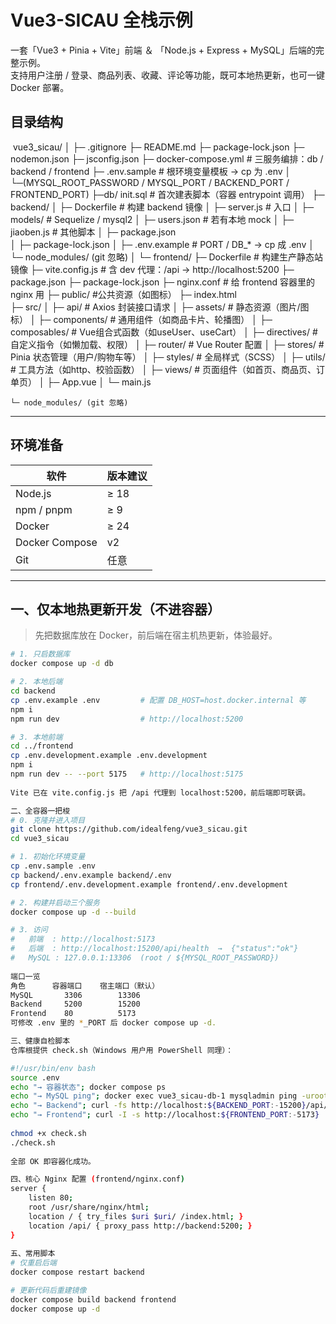 # Vue3-SICAU 全栈示例

一套「Vue3 + Pinia + Vite」前端 ＆ 「Node.js + Express + MySQL」后端的完整示例。  
支持用户注册 / 登录、商品列表、收藏、评论等功能，既可本地热更新，也可一键 Docker 部署。

## 目录结构
​
vue3_sicau/
│
├─ .gitignore
├─ README.md
├─ package-lock.json
├─ nodemon.json
├─ jsconfig.json
├─ docker-compose.yml          # 三服务编排：db / backend / frontend
├─ .env.sample                 # 根环境变量模板 → cp 为 .env
│   └─(MYSQL_ROOT_PASSWORD / MYSQL_PORT / BACKEND_PORT / FRONTEND_PORT)
├─db/ init.sql                # 首次建表脚本（容器 entrypoint 调用）
├─ backend/
│   ├─ Dockerfile               # 构建 backend 镜像
│   ├─ server.js                 # 入口
│   ├─ models/                 # Sequelize / mysql2
│   ├─ users.json                # 若有本地 mock
│   ├─ jiaoben.js                # 其他脚本
│   ├─ package.json            
│   ├─ package-lock.json
│   ├─ .env.example             # PORT / DB_* → cp 成 .env
│   └─ node_modules/ (git 忽略)
│
└─ frontend/
    ├─ Dockerfile                 # 构建生产静态站镜像
    ├─ vite.config.js          	  # 含 dev 代理：/api → http://localhost:5200
    ├─ package.json
├─ package-lock.json
├─ nginx.conf                # 给 frontend 容器里的 nginx 用
├─ public/					  #公共资源（如图标）
├─ index.html               
    ├─ src/
    │   ├─ api/				  # Axios 封装接口请求
    │   ├─ assets/				  # 静态资源（图片/图标）
    │   ├─ components/		  # 通用组件（如商品卡片、轮播图）
    │   ├─ composables/		  # Vue组合式函数（如useUser、useCart）
    │   ├─ directives/			  # 自定义指令（如懒加载、权限）
    │   ├─ router/				  # Vue Router 配置
    │   ├─ stores/				  # Pinia 状态管理（用户/购物车等）
    │   ├─ styles/				  # 全局样式（SCSS）
    │   ├─ utils/				  # 工具方法（如http、校验函数）
    │   ├─ views/				  # 页面组件（如首页、商品页、订单页）
    │   ├─ App.vue
    │   └─ main.js
  
    └─ node_modules/ (git 忽略)



---

## 环境准备

| 软件           | 版本建议 |
| -------------- | -------- |
| Node.js        | ≥ 18     |
| npm / pnpm     | ≥ 9      |
| Docker         | ≥ 24     |
| Docker Compose | v2       |
| Git            | 任意     |

---

## 一、仅本地热更新开发（不进容器）

> 先把数据库放在 Docker，前后端在宿主机热更新，体验最好。

```bash
# 1. 只启数据库
docker compose up -d db

# 2. 本地后端
cd backend
cp .env.example .env         # 配置 DB_HOST=host.docker.internal 等
npm i
npm run dev                  # http://localhost:5200

# 3. 本地前端
cd ../frontend
cp .env.development.example .env.development
npm i
npm run dev -- --port 5175   # http://localhost:5175
​
Vite 已在 vite.config.js 把 /api 代理到 localhost:5200，前后端即可联调。

二、全容器一把梭
# 0. 克隆并进入项目
git clone https://github.com/idealfeng/vue3_sicau.git
cd vue3_sicau

# 1. 初始化环境变量
cp .env.sample .env
cp backend/.env.example backend/.env
cp frontend/.env.development.example frontend/.env.development

# 2. 构建并启动三个服务
docker compose up -d --build

# 3. 访问
#   前端  : http://localhost:5173
#   后端  : http://localhost:15200/api/health  →  {"status":"ok"}
#   MySQL : 127.0.0.1:13306  (root / ${MYSQL_ROOT_PASSWORD})
​
端口一览
角色	    容器端口	宿主端口（默认）
MySQL	    3306	    13306
Backend	    5200	    15200
Frontend	80	        5173
可修改 .env 里的 *_PORT 后 docker compose up -d.

三、健康自检脚本
仓库根提供 check.sh（Windows 用户用 PowerShell 同理）：

#!/usr/bin/env bash
source .env
echo "→ 容器状态"; docker compose ps
echo "→ MySQL ping"; docker exec vue3_sicau-db-1 mysqladmin ping -uroot -p${MYSQL_ROOT_PASSWORD} --silent && echo OK
echo "→ Backend"; curl -fs http://localhost:${BACKEND_PORT:-15200}/api/health && echo
echo "→ Frontend"; curl -I -s http://localhost:${FRONTEND_PORT:-5173} | head -n1
​
chmod +x check.sh
./check.sh
​
全部 OK 即容器化成功。

四、核心 Nginx 配置 (frontend/nginx.conf)
server {
    listen 80;
    root /usr/share/nginx/html;
    location / { try_files $uri $uri/ /index.html; }
    location /api/ { proxy_pass http://backend:5200; }
}
​
五、常用脚本
# 仅重启后端
docker compose restart backend

# 更新代码后重建镜像
docker compose build backend frontend
docker compose up -d
